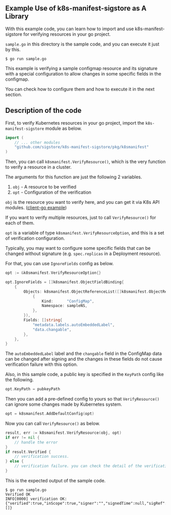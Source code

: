 ## Example Use of k8s-manifest-sigstore as A Library

With this example code, you can learn how to import and use k8s-manifest-sigstore for verifying resources in your go project.

`sample.go` in this directory is the sample code, and you can execute it just by this.

```
$ go run sample.go
```

This example is verifying a sample configmap resource and its signature with a special configuration to allow changes in some specific fields in the configmap.

You can check how to configure them and how to execute it in the next section. 

## Description of the code

First, to verify Kubernetes resources in your go project, import the `k8s-manifest-sigstore` module as below.

```go
import (
    // ... other modules
    "github.com/sigstore/k8s-manifest-sigstore/pkg/k8smanifest"
)
```

Then, you can call `k8smanifest.VerifyResource()`, which is the very function to verify a resource in a cluster.

The arguments for this function are just the following 2 variables.

1. `obj` - A resource to be verified
1. `opt` - Configuration of the verification

`obj` is the resource you want to verify here, and you can get it via K8s API modules. ([client-go example](https://github.com/kubernetes/client-go#how-to-use-it))

If you want to verify multiple resources, just to call `VerifyResource()` for each of them.

`opt` is a variable of type `k8smanifest.VerifyResourceOption`, and this is a set of verification configuration.

Typically, you may want to configure some specific fields that can be changed without signature (e.g. `spec.replicas` in a Deployment resource).

For that, you can use `IgnoreFields` config as below.

```go
opt := &k8smanifest.VerifyResourceOption{}

opt.IgnoreFields = []k8smanifest.ObjectFieldBinding{
    {
        Objects: k8smanifest.ObjectReferenceList([]k8smanifest.ObjectReference{
            {
                Kind:      "ConfigMap",
                Namespace: sampleNS,
            },
        }),
        Fields: []string{
            "metadata.labels.autoEmbeddedLabel",
            "data.changable",
        },
    },
}
```

The `autoEmbeddedLabel` label and the `changable` field in the ConfigMap data can be changed after signing and the changes in these fields do not cause verification failure with this option.

Also, in this sample code, a public key is specified in the `KeyPath` config like the following.

```go
opt.KeyPath = pubkeyPath
```

Then you can add a pre-defined config to yours so that `VerifyResource()` can ignore some changes made by Kubernetes system.

```go
opt = k8smanifest.AddDefaultConfig(opt)
```

Now you can call `VerifyResource()` as below.

```go
result, err := k8smanifest.VerifyResource(obj, opt)
if err != nil {
    // handle the error
}
if result.Verified {
    // verification success.
} else {
    // verification failure. you can check the detail of the verification by the `result` variable. 
}
```

This is the expected output of the sample code.

```
$ go run sample.go
Verified OK
INFO[0000] verification OK: {"verified":true,"inScope":true,"signer":"","signedTime":null,"sigRef":"__embedded_in_annotation__","diff":null,"containerImages":[]}
```

